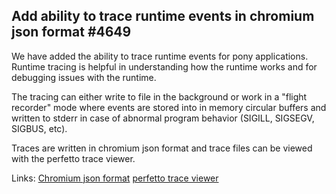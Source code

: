## Add ability to trace runtime events in chromium json format #4649

We have added the ability to trace runtime events for pony applications. Runtime tracing is helpful in understanding how the runtime works and for debugging issues with the runtime.

The tracing can either write to file in the background or work in a "flight recorder" mode where events are stored into in memory circular buffers and written to stderr in case of abnormal program behavior (SIGILL, SIGSEGV, SIGBUS, etc).

Traces are written in chromium json format and trace files can be viewed with the perfetto trace viewer.

Links:
[Chromium json format](https://docs.google.com/document/d/1CvAClvFfyA5R-PhYUmn5OOQtYMH4h6I0nSsKchNAySU/preview?tab=t.0)
[perfetto trace viewer](https://perfetto.dev/)

